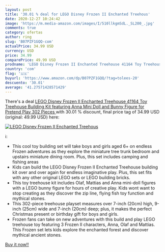```yaml
---
layout: post
title: '30.01 % deal for LEGO Disney Frozen II Enchanted Treehous'
date: 2020-12-27 10:24:42
image: 'https://m.media-amazon.com/images/I/510llkgmSdL._SL200_.jpg'
comments: true
category: ofertas
author: ring
slug: 'B07PZF1GQQ-com'
actualPrice: 34.99 USD
currency: USD
price: 34.99
comparePrice: 49.99 USD
prodname: 'LEGO Disney Frozen II Enchanted Treehouse 41164 Toy Treehouse Building Kit featuring Anna Mini Doll and Bunny Figure for Pretend Play  302 Pieces '
country: 'com'
flag: '🇺🇸'
buyurl: 'https://www.amazon.com/dp/B07PZF1GQQ/?tag=tolees-20'
descuento: '30.01'
average: '41.27571428571429'
---
```


There's a deal [LEGO Disney Frozen II Enchanted Treehouse 41164 Toy Treehouse Building Kit featuring Anna Mini Doll and Bunny Figure for Pretend Play  302 Pieces ](https://www.amazon.com/dp/B07PZF1GQQ/?tag=tolees-20)  with  30.01 % discount, final price tag of  34.99 USD (original: 49.99 USD) here:

[![LEGO Disney Frozen II Enchanted Treehous](https://m.media-amazon.com/images/I/510llkgmSdL._SL200_.jpg)](https://www.amazon.com/dp/B07PZF1GQQ/?tag=tolees-20)

ℹ️:

- This cool toy building set will take boys and girls aged 6+ on endless Frozen adventures as they explore the miniature tree trunk bedroom and upstairs miniature dining room. Plus, this set includes camping and fishing areas
- Kids can build the LEGO Disney Frozen II Enchanted Treehouse building kit over and over again for endless imaginative play. Plus, this set fits with any other original LEGO sets or LEGO building bricks.
- This toy treehouse kit includes Olaf, Mattias and Anna mini-doll figures with a LEGO bunny figure for hours of creative play. Kids wont want to stop creating as they discover the zip line, flying fish toy function and mythical stones.
- This 302-piece treehouse playset measures over 7-inch (20cm) high, 9-inch (25cm) wide and 7-inch (20cm) deep; plus, it makes the perfect Christmas present or birthday gift for boys and girls.
- Frozen fans can take on new adventures with this build and play LEGO treehouse toy featuring 3 Frozen II characters, Anna, Olaf and Mattias. This Frozen set lets kids explore the enchanted forest and discover mythical ancient stones.

[Buy it now!!](https://www.amazon.com/dp/B07PZF1GQQ/?tag=tolees-20)
